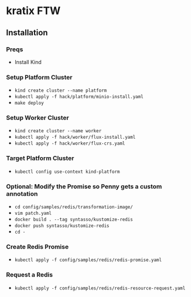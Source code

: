 # kratix FTW

## Installation 

### Preqs
* Install Kind

### Setup Platform Cluster
* `kind create cluster --name platform`
* `kubectl apply -f hack/platform/minio-install.yaml`
* `make deploy`

### Setup Worker Cluster
* `kind create cluster --name worker`
* `kubectl apply -f hack/worker/flux-install.yaml`
* `kubectl apply -f hack/worker/flux-crs.yaml`

### Target Platform Cluster
* `kubectl config use-context kind-platform`

### Optional: Modify the Promise so Penny gets a custom annotation
* `cd config/samples/redis/transformation-image/`
* `vim patch.yaml`
* `docker build . --tag syntasso/kustomize-redis`
* `docker push syntasso/kustomize-redis`
* `cd -`

### Create Redis Promise
* `kubectl apply -f config/samples/redis/redis-promise.yaml`

### Request a Redis
* `kubectl apply -f config/samples/redis/redis-resource-request.yaml`